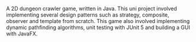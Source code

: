 A 2D dungeon crawler game, written in Java. This uni project involved implementing
several design patterns such as strategy, composite, observer and template from scratch. This game
also involved implementing dynamic pathfinding algorithms, unit testing with JUnit 5 and building
a GUI with JavaFX.  
